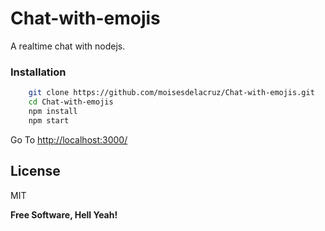 # Chat-with-emojis
A realtime chat with nodejs.

### Installation
``` sh
    git clone https://github.com/moisesdelacruz/Chat-with-emojis.git
    cd Chat-with-emojis
    npm install
    npm start
```
Go To [http://localhost:3000/][dill]

License
----

MIT

**Free Software, Hell Yeah!**

[//]: # (These are reference links used in the body of this note and get stripped out when the markdown processor does its job. There is no need to format nicely because it shouldn't be seen. Thanks SO - http://stackoverflow.com/questions/4823468/store-comments-in-markdown-syntax)


   [dill]: <http://localhost:3000>

